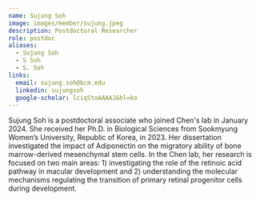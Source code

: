 ```yaml
---
name: Sujung Soh
image: images/member/sujung.jpeg
description: Postdoctoral Researcher
role: postdoc
aliases:
  - Sujung Soh
  - S Soh
  - S. Soh
links:
  email: sujung.soh@bcm.edu
  linkedin: sujungsoh
  google-scholar: lciqStoAAAAJ&hl=ko
---
```


Sujung Soh is a postdoctoral associate who joined Chen's lab in January 2024. She received her Ph.D. in Biological Sciences from Sookmyung Women’s University, Republic of Korea, in 2023. Her dissertation investigated the impact of Adiponectin on the migratory ability of bone marrow-derived mesenchymal stem cells. In the Chen lab, her research is focused on two main areas: 1) investigating the role of the retinoic acid pathway in macular development and 2) understanding the molecular mechanisms regulating the transition of primary retinal progenitor cells during development.
